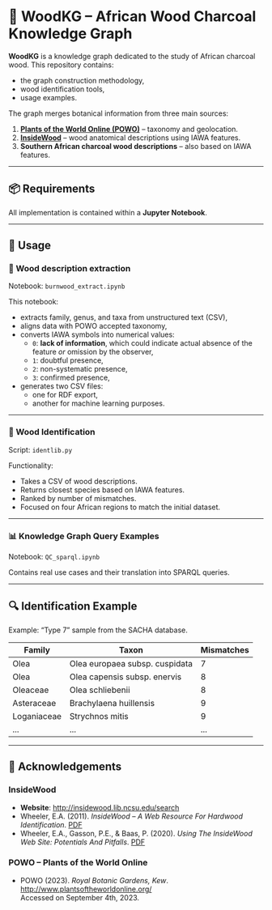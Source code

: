 # 🌳 WoodKG – African Wood Charcoal Knowledge Graph

**WoodKG** is a knowledge graph dedicated to the study of African charcoal wood. This repository contains:
- the graph construction methodology,
- wood identification tools,
- usage examples.

The graph merges botanical information from three main sources:
1. **[Plants of the World Online (POWO)](http://www.plantsoftheworldonline.org/)** – taxonomy and geolocation.
2. **[InsideWood](http://insidewood.lib.ncsu.edu/)** – wood anatomical descriptions using IAWA features.
3. **Southern African charcoal wood descriptions** – also based on IAWA features.

---

## 📦 Requirements

All implementation is contained within a **Jupyter Notebook**.

---

## 🚀 Usage

### 🔧 Wood description extraction

Notebook: `burnwood_extract.ipynb`

This notebook:
- extracts family, genus, and taxa from unstructured text (CSV),
- aligns data with POWO accepted taxonomy,
- converts IAWA symbols into numerical values:
  - `0`: **lack of information**, which could indicate actual absence of the feature *or* omission by the observer,
  - `1`: doubtful presence,
  - `2`: non-systematic presence,
  - `3`: confirmed presence,
- generates two CSV files:
  - one for RDF export,
  - another for machine learning purposes.

---

### 🧠 Wood Identification

Script: `identlib.py`

Functionality:
- Takes a CSV of wood descriptions.
- Returns closest species based on IAWA features.
- Ranked by number of mismatches.
- Focused on four African regions to match the initial dataset.

---

### 📊 Knowledge Graph Query Examples

Notebook: `QC_sparql.ipynb`

Contains real use cases and their translation into SPARQL queries.

---

## 🔍 Identification Example

Example: “Type 7” sample from the SACHA database.

| Family        | Taxon                               | Mismatches |
|---------------|-------------------------------------|------------|
| Olea          | Olea europaea subsp. cuspidata      | 7          |
| Olea          | Olea capensis subsp. enervis        | 8          |
| Oleaceae      | Olea schliebenii                     | 8          |
| Asteraceae    | Brachylaena huillensis              | 9          |
| Loganiaceae   | Strychnos mitis                     | 9          |
| ...           | ...                                 | ...        |

---

## 🙏 Acknowledgements

### InsideWood
- **Website**: http://insidewood.lib.ncsu.edu/search  
- Wheeler, E.A. (2011). *InsideWood – A Web Resource For Hardwood Identification*. [PDF](https://insidewood.lib.ncsu.edu/files/insidewood/Wheeler.2011.InsideWood.pdf)  
- Wheeler, E.A., Gasson, P.E., & Baas, P. (2020). *Using The InsideWood Web Site: Potentials And Pitfalls*. [PDF](https://insidewood.lib.ncsu.edu/files/Wheeler.Gasson.Baas.2020.IW.pdf)

### POWO – Plants of the World Online
- POWO (2023). *Royal Botanic Gardens, Kew*.  
  http://www.plantsoftheworldonline.org/  
  Accessed on September 4th, 2023.
